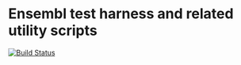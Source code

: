 # Ensembl test harness and related utility scripts

[![Build Status](https://travis-ci.org/Ensembl/ensembl-test.svg?branch=release/100)][travis]

[travis]: https://travis-ci.org/Ensembl/ensembl-test
